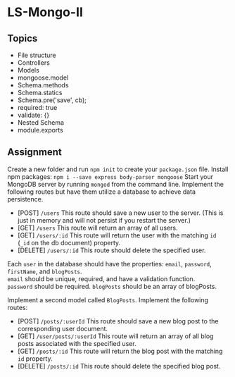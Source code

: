 # LS-Mongo-II

## Topics

*	File structure 
* Controllers 
* Models 
* mongoose.model 
* Schema.methods 
* Schema.statics 
* Schema.pre('save', cb); 
* required: true
* validate: {}
* Nested Schema 
* module.exports

## Assignment

Create a new folder and run `npm init` to create your `package.json` file.
Install npm packages: `npm i --save express body-parser mongoose`
Start your MongoDB server by running `mongod` from the command line.
Implement the following routes but have them utilize a database to achieve data persistence.
* [POST] `/users` This route should save a new user to the server. (This is just in memory and will not persist if you restart the server.)
* [GET] `/users` This route will return an array of all users.
* [GET] `/users/:id` This route will return the user with the matching `id` (`_id` on the db document) property.
* [DELETE] `/users/:id` This route should delete the specified user.

Each `user` in the database should have the properties: `email`, `password`, `firstName`, and `blogPosts`.  
`email` should be unique, required, and have a validation function.  
`password` should be required.
`blogPosts` should be an array of blogPosts.

Implement a second model called `BlogPosts`.  Implement the following routes:
* [POST] `/posts/:userId` This route should save a new blog post to the corresponding user document.
* [GET] `/user/posts/:userId` This route will return an array of all blog posts associated with the specified user.
* [GET] `/posts/:id` This route will return the blog post with the matching `id` property.
* [DELETE] `/posts/:id` This route should delete the specified blog post.
